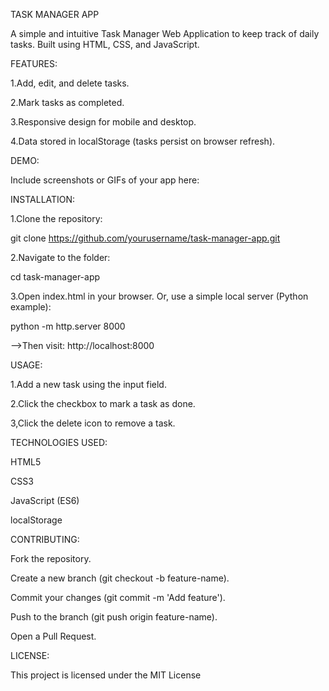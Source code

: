 TASK MANAGER APP

A simple and intuitive Task Manager Web Application to keep track of daily tasks. Built using HTML, CSS, and JavaScript.

FEATURES:

1.Add, edit, and delete tasks.

2.Mark tasks as completed.

3.Responsive design for mobile and desktop.

4.Data stored in localStorage (tasks persist on browser refresh).

DEMO:

Include screenshots or GIFs of your app here:

INSTALLATION:

1.Clone the repository:

git clone https://github.com/yourusername/task-manager-app.git

2.Navigate to the folder:

cd task-manager-app


3.Open index.html in your browser.
Or, use a simple local server (Python example):

python -m http.server 8000

-->Then visit: http://localhost:8000

USAGE:

1.Add a new task using the input field.

2.Click the checkbox to mark a task as done.

3,Click the delete icon to remove a task.

TECHNOLOGIES USED:

HTML5

CSS3

JavaScript (ES6)

localStorage

CONTRIBUTING:

Fork the repository.

Create a new branch (git checkout -b feature-name).

Commit your changes (git commit -m 'Add feature').

Push to the branch (git push origin feature-name).

Open a Pull Request.

LICENSE:

This project is licensed under the MIT License

